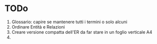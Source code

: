 # TODo

1. Glossario: capire se mantenere tutti i termini o solo alcuni
2. Ordinare Entità e Relazioni 
3. Creare versione compatta dell'ER da far stare in un foglio verticale A4
4. 